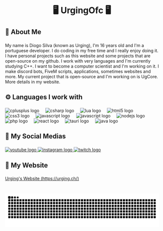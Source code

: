 <h1 align="center">🖥 UrgingOfc 🖥</h1>

###

<h2 align="left">📜 About Me</h2>

###

<p align="left">My name is Diogo Silva (known as Urging), I'm 16 years old and I'm a portuguese developer. I do coding in my free time and I really enjoy doing it. I have personal projects such as this website and some projects that are open-source on my github. I work with very languages and I'm currently studying C++. I want to become a computer scientist and I'm working on it. I make discord bots, FiveM scripts, applications, sometimes websites and more. My current project that is open-source and I'm working on is UgCore. More details in my website.</p>

###

<h2 align="left">⚙ Languages I work with</h2>

###

<div align="left">
  <img src="https://cdn.jsdelivr.net/gh/devicons/devicon/icons/cplusplus/cplusplus-original.svg" height="40" alt="cplusplus logo"  />
  <img width="12" />
  <img src="https://cdn.jsdelivr.net/gh/devicons/devicon/icons/csharp/csharp-original.svg" height="40" alt="csharp logo"  />
  <img width="12" />
  <img src="https://cdn.jsdelivr.net/gh/devicons/devicon/icons/lua/lua-original.svg" height="40" alt="lua logo"  />
  <img width="12" />
  <img src="https://cdn.jsdelivr.net/gh/devicons/devicon/icons/html5/html5-original.svg" height="40" alt="html5 logo"  />
  <img width="12" />
  <img src="https://cdn.jsdelivr.net/gh/devicons/devicon/icons/css3/css3-original.svg" height="40" alt="css3 logo"  />
  <img width="12" />
  <img src="https://cdn.jsdelivr.net/gh/devicons/devicon/icons/javascript/javascript-original.svg" height="40" alt="javascript logo"  />
  <img width="12" />
  <img src="https://cdn.jsdelivr.net/gh/devicons/devicon/icons/typescript/typescript-original.svg" height="40" alt="javascript logo"  />
  <img width="12" />
  <img src="https://cdn.jsdelivr.net/gh/devicons/devicon/icons/nodejs/nodejs-original.svg" height="40" alt="nodejs logo"  />
  <img width="12" />
  <img src="https://cdn.jsdelivr.net/gh/devicons/devicon/icons/php/php-original.svg" height="40" alt="php logo"  />
  <img width="12" />
  <img src="https://cdn.jsdelivr.net/gh/devicons/devicon/icons/react/react-original.svg" height="40" alt="react logo"  />
  <img width="12" />
  <img src="https://cdn.jsdelivr.net/gh/devicons/devicon/icons/tauri/tauri-original.svg" height="40" alt="tauri logo"  />
  <img width="12" />
  <img src="https://cdn.jsdelivr.net/gh/devicons/devicon/icons/java/java-original.svg" height="40" alt="java logo"  />
</div>

###

<h2 align="left">📸 My Social Medias</h2>

###

<div align="left">
  <a href="https://youtube.com/@UrgingOfc_" target="_blank">
    <img src="https://raw.githubusercontent.com/maurodesouza/profile-readme-generator/master/src/assets/icons/social/youtube/default.svg" width="87" height="55" alt="youtube logo"  />
  </a>
  <a href="https://instagram.com/urgingofc/" target="_blank">
    <img src="https://raw.githubusercontent.com/maurodesouza/profile-readme-generator/master/src/assets/icons/social/instagram/default.svg" width="87" height="55" alt="instagram logo"  />
  </a>
  <a href="https://twitch.tv/urgingofc" target="_blank">
    <img src="https://raw.githubusercontent.com/maurodesouza/profile-readme-generator/master/src/assets/icons/social/twitch/default.svg" width="87" height="55" alt="twitch logo"  />
  </a>
</div>

###

<h2 align="left">🔗 My Website</h2>

###

<p align="left"><a href="https://urging.ch/" target="_blank">Urging's Website (https://urging.ch/)</a></p>

###

<br clear="both">

<img src="https://raw.githubusercontent.com/UrgingOfc/UrgingOfc/output/snake.svg" alt="Snake animation" />

###
